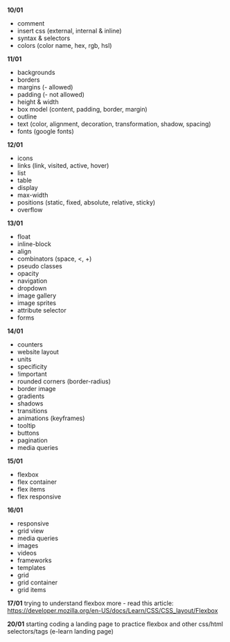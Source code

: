 **10/01**
- comment
- insert css (external, internal & inline)
- syntax & selectors
- colors (color name, hex, rgb, hsl)

**11/01**
- backgrounds
- borders
- margins (- allowed)
- padding (- not allowed)
- height & width
- box model (content, padding, border, margin)
- outline
- text (color, alignment, decoration, transformation, shadow, spacing)
- fonts (google fonts)

**12/01**
- icons
- links (link, visited, active, hover)
- list
- table
- display
- max-width
- positions (static, fixed, absolute, relative, sticky)
- overflow

**13/01**
- float
- inline-block
- align
- combinators (space, <, +)
- pseudo classes
- opacity
- navigation
- dropdown
- image gallery
- image sprites
- attribute selector
- forms

**14/01**
- counters
- website layout
- units
- specificity
- !important
- rounded corners (border-radius)
- border image
- gradients
- shadows
- transitions
- animations (keyframes)
- tooltip
- buttons
- pagination
- media queries

**15/01**
- flexbox
- flex container
- flex items
- flex responsive

**16/01**
- responsive
- grid view
- media queries
- images
- videos
- frameworks
- templates
- grid
- grid container
- grid items

**17/01**
trying to understand flexbox more - read this article: https://developer.mozilla.org/en-US/docs/Learn/CSS/CSS_layout/Flexbox

**20/01**
starting coding a landing page to practice flexbox and other css/html selectors/tags (e-learn landing page)
